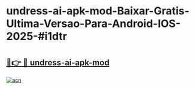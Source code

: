 # undress-ai-apk-mod-Baixar-Gratis-Ultima-Versao-Para-Android-IOS-2025-#i1dtr

# <h2><a href="https://ainizakaria.my?title=undress-ai-apk-mod&ref=25M">🔗👉 🔴 undress-ai-apk-mod</a></h2>

[![acn](https://github.com/user-attachments/assets/0f9c940e-d8b0-45ae-aac7-cd30a18b3e1c)](https://ainizakaria.my?title=undress-ai-apk-mod&ref=25M)

